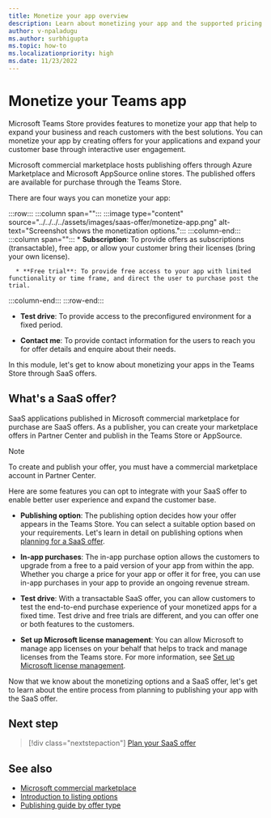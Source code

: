 ```yaml
---
title: Monetize your app overview
description: Learn about monetizing your app and the supported pricing models such as free trials, in-app purchases, and test drives. Learn in detail on monetizing your app through SaaS offers.
author: v-npaladugu
ms.author: surbhigupta
ms.topic: how-to
ms.localizationpriority: high
ms.date: 11/23/2022
---
```


# Monetize your Teams app

Microsoft Teams Store provides features to monetize your app that help to expand your business and reach customers with the best solutions. You can monetize your app by creating offers for your applications and expand your customer base through interactive user engagement.

Microsoft commercial marketplace hosts publishing offers through Azure Marketplace and Microsoft AppSource online stores. The published offers are available for purchase through the Teams Store.

There are four ways you can monetize your app:

:::row:::
   :::column span="":::
      :::image type="content" source="../../../../assets/images/saas-offer/monetize-app.png" alt-text="Screenshot shows the monetization options.":::
   :::column-end:::
   :::column span="":::
      * **Subscription**: To provide offers as subscriptions (transactable), free app, or allow your customer bring their licenses (bring your own license).

      * **Free trial**: To provide free access to your app with limited functionality or time frame, and direct the user to purchase post the trial.
   :::column-end:::
:::row-end:::

* **Test drive**: To provide access to the preconfigured environment for a fixed period.

* **Contact me**: To provide contact information for the users to reach you for offer details and enquire about their needs.

 In this module, let's get to know about monetizing your apps in the Teams Store through SaaS offers.

## What's a SaaS offer?

SaaS applications published in Microsoft commercial marketplace for purchase are SaaS offers. As a publisher, you can create your marketplace offers in Partner Center and publish in the Teams Store or AppSource.

> [!NOTE]
> To create and publish your offer, you must have a commercial marketplace account in Partner Center.

Here are some features you can opt to integrate with your SaaS offer to enable better user experience and expand the customer base.

* **Publishing option**: The publishing option decides how your offer appears in the Teams Store. You can select a suitable option based on your requirements. Let's learn in detail on publishing options when [planning for a SaaS offer](include-saas-offer.md).</br>

* **In-app purchases**: The in-app purchase option allows the customers to upgrade from a free to a paid version of your app from within the app. Whether you charge a price for your app or offer it for free, you can use in-app purchases in your app to provide an ongoing revenue stream. </br>

* **Test drive**: With a transactable SaaS offer, you can allow customers to test the end-to-end purchase experience of your monetized apps for a fixed time. Test drive and free trials are different, and you can offer one or both features to the customers.</br>

* **Set up Microsoft license management**: You can allow Microsoft to manage app licenses on your behalf that helps to track and manage licenses from the Teams store. For more information, see [Set up Microsoft license management](create-saas-offer.md#set-up-microsoft-license-management).

Now that we know about the monetizing options and a SaaS offer, let's get to learn about the entire process from planning to publishing your app with the SaaS offer.

## Next step

> [!div class="nextstepaction"]
> [Plan your SaaS offer](include-saas-offer.md)

## See also

* [Microsoft commercial marketplace](/partner-center/marketplace/overview)
* [Introduction to listing options](/partner-center/marketplace/determine-your-listing-type)
* [Publishing guide by offer type](/partner-center/marketplace/publisher-guide-by-offer-type)
